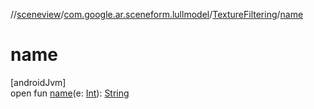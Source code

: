 //[sceneview](../../../index.md)/[com.google.ar.sceneform.lullmodel](../index.md)/[TextureFiltering](index.md)/[name](name.md)

# name

[androidJvm]\
open fun [name](name.md)(e: [Int](https://kotlinlang.org/api/latest/jvm/stdlib/kotlin/-int/index.html)): [String](https://developer.android.com/reference/kotlin/java/lang/String.html)
